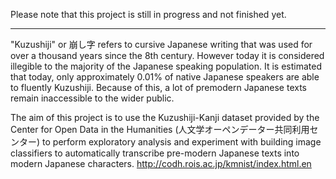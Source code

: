 
Please note that this project is still in progress and not finished yet.

-----------------------

"Kuzushiji" or 崩し字 refers to cursive Japanese writing that was used for over a thousand years since the 8th century. However today it is considered illegible to the majority of the Japanese speaking population. It is estimated that today, only approximately 0.01% of native Japanese speakers are able to fluently Kuzushiji. Because of this, a lot of premodern Japanese texts remain inaccessible to the wider public.

The aim of this project is to use the Kuzushiji-Kanji dataset provided by the Center for Open Data in the Humanities (人文学オーペンデーター共同利用センター) to perform exploratory analysis and experiment with building image classifiers to automatically transcribe pre-modern Japanese texts into modern Japanese characters.
http://codh.rois.ac.jp/kmnist/index.html.en

